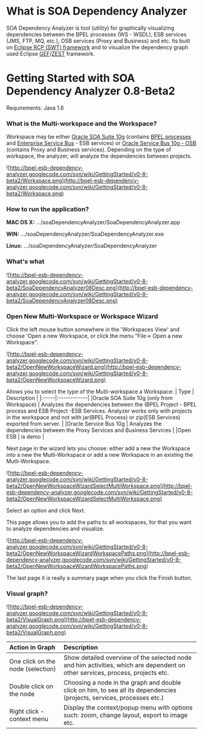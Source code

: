 # What is SOA Dependency Analyzer #

SOA Dependency Analyzer is tool (utility) for graphically visualizing dependencies between the BPEL processes (WS - WSDL), ESB services (JMS, FTP, MQ, etc.), OSB services (Proxy and Business) and etc.
Its built on [Eclipse RCP (SWT) framework](http://wiki.eclipse.org/index.php/Rich_Client_Platform) and to visualize the dependency graph used Eclipse [GEF](http://www.eclipse.org/gef/)/[ZEST](http://www.eclipse.org/gef/zest/) framework.


# Getting Started with SOA Dependency Analyzer 0.8-Beta2 #

Requirements: Java 1.6

### What is the Multi-workspace and the Workspace? ###

Workspace may be either [Oracle SOA Suite 10g](http://www.oracle.com/technetwork/middleware/soasuite/downloads/downloads-085394.html#10g)
(contains [BPEL processes](http://en.wikipedia.org/wiki/Business_Process_Execution_Language) and [Enterprise Service Bus](http://en.wikipedia.org/wiki/Enterprise_service_bus) - ESB services) or
[Oracle Service Bus 10g - OSB](http://download.oracle.com/docs/cd/E13159_01/osb/docs10gr3/) (contains Proxy and Business services).
Depending on the type of workspace, the analyzer, will analyze the dependencies between projects.


![http://bpel-esb-dependency-analyzer.googlecode.com/svn/wiki/GettingStarted/v0-8-beta2/Workspace.png](http://bpel-esb-dependency-analyzer.googlecode.com/svn/wiki/GettingStarted/v0-8-beta2/Workspace.png)


### How to run the application? ###

**MAC OS X:**
.../soaDependencyAnalyzer/SoaDependencyAnalyzer.app

**WIN:**
.../soaDependencyAnalyzer/SoaDependencyAnalyzer.exe

**Linux:**
.../soaDependencyAnalyzer/SoaDependencyAnalyzer


### What's what ###

![http://bpel-esb-dependency-analyzer.googlecode.com/svn/wiki/GettingStarted/v0-8-beta2/SoaDependencyAnalyzer08Desc.png](http://bpel-esb-dependency-analyzer.googlecode.com/svn/wiki/GettingStarted/v0-8-beta2/SoaDependencyAnalyzer08Desc.png)

### Open New Multi-Workspace or Workspace Wizard ###

Click the left mouse button somewhere in the 'Workspaces View' and choose 'Open a new Workspace, or click the menu "File-> Open a new Workspace".

![http://bpel-esb-dependency-analyzer.googlecode.com/svn/wiki/GettingStarted/v0-8-beta2/OpenNewWorkspaceWizard.png](http://bpel-esb-dependency-analyzer.googlecode.com/svn/wiki/GettingStarted/v0-8-beta2/OpenNewWorkspaceWizard.png)


Allows you to select the type of the Mutli-workspace a Workspace:
| Type | Description |
|:-----|:------------|
|Oracle SOA Suite 10g (only from Workspace) | Analyzes the dependencies between the (BPEL Project - BPEL process and ESB Project -ESB Services.  Analyzer works only with projects in the workspace and not with jar(BPEL Process) or zip(ESB Services) exported from server. |
|Oracle Service Bus 10g | Analyzes the dependencies between the Proxy Services and Business Services |
|Open ESB | is demo |


Next page in the wizard lets you choose: either add a new the Workspace into a new the Mutli-Workspace or add a new Workspace in an existing the Mutli-Workspace.

![http://bpel-esb-dependency-analyzer.googlecode.com/svn/wiki/GettingStarted/v0-8-beta2/OpenNewWorkspaceWizardSelectMultiWorkspace.png](http://bpel-esb-dependency-analyzer.googlecode.com/svn/wiki/GettingStarted/v0-8-beta2/OpenNewWorkspaceWizardSelectMultiWorkspace.png)

Select an option and click Next.

This page allows you to add the paths to all workspaces, for that you want to analyze dependencies and visualize.

![http://bpel-esb-dependency-analyzer.googlecode.com/svn/wiki/GettingStarted/v0-8-beta2/OpenNewWorkspaceWizardWorkspacePaths.png](http://bpel-esb-dependency-analyzer.googlecode.com/svn/wiki/GettingStarted/v0-8-beta2/OpenNewWorkspaceWizardWorkspacePaths.png)

The last page it is really a summary page when you click the Finish button.



### Visual graph? ###

![http://bpel-esb-dependency-analyzer.googlecode.com/svn/wiki/GettingStarted/v0-8-beta2/VisualGraph.png](http://bpel-esb-dependency-analyzer.googlecode.com/svn/wiki/GettingStarted/v0-8-beta2/VisualGraph.png)

| Action in Graph | Description |
|:----------------|:------------|
| One click on the node (selection) | Show detailed overview of the selected node and him activities, which are dependent on other services, process, projects etc. |
| Double click on the node | Choosing a node in the graph and double click on him, to see all its dependencies (projects, services, processes etc.) |
| Right click - context menu | Display the context/popup menu with options such: zoom, change layout, export to image etc.|